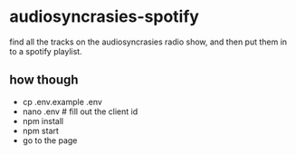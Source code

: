 # audiosyncrasies-spotify

find all the tracks on the audiosyncrasies radio show, and then put them in to a spotify playlist.

## how though

* cp .env.example .env
* nano .env # fill out the client id
* npm install
* npm start
* go to the page
